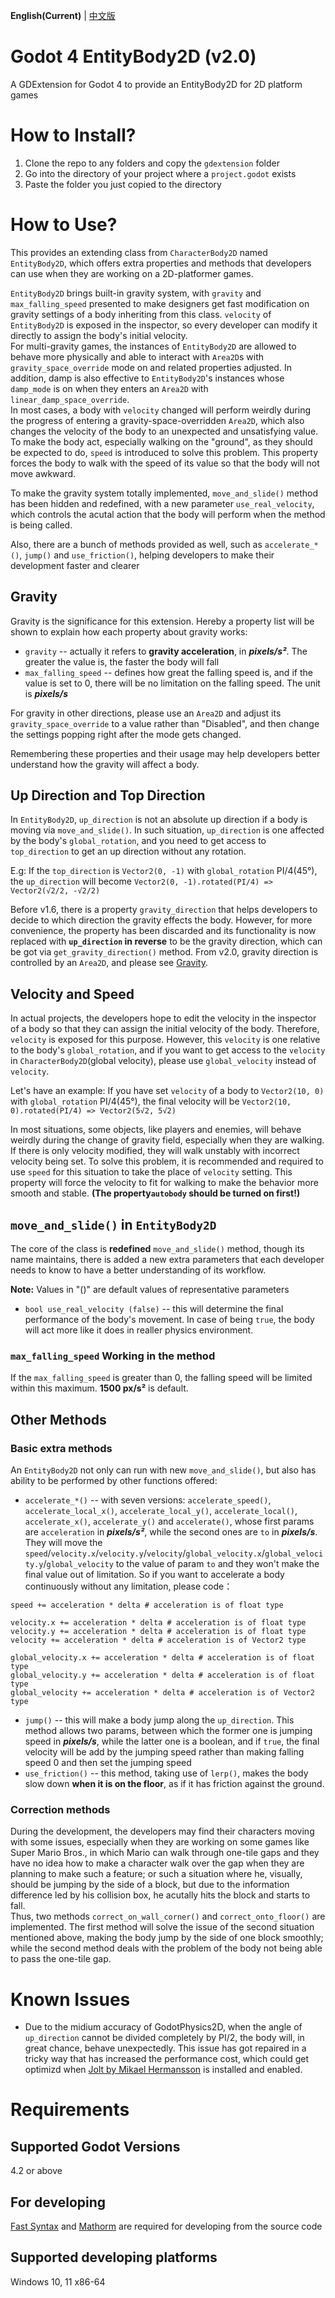 **English(Current)** | [中文版](zh_cn.md)
# Godot 4 EntityBody2D (v2.0)
A GDExtension for Godot 4 to provide an EntityBody2D for 2D platform games

# How to Install?
1. Clone the repo to any folders and copy the `gdextension` folder
2. Go into the directory of your project where a `project.godot` exists
3. Paste the folder you just copied to the directory

# How to Use?
This provides an extending class from `CharacterBody2D` named `EntityBody2D`, which offers extra properties and methods that developers can use when they are working on a 2D-platformer games.  

`EntityBody2D` brings built-in gravity system, with `gravity` and `max_falling_speed` presented to make designers get fast modification on gravity settings of a body inheriting from this class. `velocity` of `EntityBody2D` is exposed in the inspector, so every developer can modify it directly to assign the body's initial velocity.  
For multi-gravity games, the instances of `EntityBody2D` are allowed to behave more physically and able to interact with `Area2D`s with `gravity_space_override` mode on and related properties adjusted. In addition, damp is also effective to `EntityBody2D`'s instances whose `damp_mode` is on when they enters an `Area2D` with `linear_damp_space_override`.  
In most cases, a body with `velocity` changed will perform weirdly during the progress of entering a gravity-space-overridden `Area2D`, which also changes the velocity of the body to an unexpected and unsatisfying value. To make the body act, especially walking on the "ground", as they should be expected to do, `speed` is introduced to solve this problem. This property forces the body to walk with the speed of its value so that the body will not move awkward.  

To make the gravity system totally implemented, `move_and_slide()` method has been hidden and redefined, with a new parameter `use_real_velocity`, which controls the acutal action that the body will perform when the method is being called.

Also, there are a bunch of methods provided as well, such as `accelerate_*()`, `jump()` and `use_friction()`, helping developers to make their development faster and clearer

## Gravity
Gravity is the significance for this extension. Hereby a property list will be shown to explain how each property about gravity works:

* `gravity` -- actually it refers to **gravity acceleration**, in ***pixels/s²***. The greater the value is, the faster the body will fall
* `max_falling_speed` -- defines how great the falling speed is, and if the value is set to 0, there will be no limitation on the falling speed. The unit is ***pixels/s***

For gravity in other directions, please use an `Area2D` and adjust its `gravity_space_override` to a value rather than "Disabled", and then change the settings popping right after the mode gets changed.

Remembering these properties and their usage may help developers better understand how the gravity will affect a body.

## Up Direction and Top Direction
In `EntityBody2D`, `up_direction` is not an absolute up direction if a body is moving via `move_and_slide()`. In such situation, `up_direction` is one affected by the body's `global_rotation`, and you need to get access to `top_direction` to get an up direction without any rotation.  

E.g: If the `top_direction` is `Vector2(0, -1)` with `global_rotation` PI/4(45°), the `up_direction` will become `Vector2(0, -1).rotated(PI/4) => Vector2(√2/2, -√2/2)`

Before v1.6, there is a property `gravity_direction` that helps developers to decide to which direction the gravity effects the body. However, for more convenience, the property has been discarded and its functionality is now replaced with **`up_direction` in reverse** to be the gravity direction, which can be got via `get_gravity_direction()` method.
From v2.0, gravity direction is controlled by an `Area2D`, and please see [Gravity](#gravity).

## Velocity and Speed
In actual projects, the developers hope to edit the velocity in the inspector of a body so that they can assign the initial velocity of the body. Therefore, `velocity` is exposed for this purpose. However, this `velocity` is one relative to the body's `global_rotation`, and if you want to get access to the `velocity` in `CharacterBody2D`(global velocity), please use `global_velocity` instead of `velocity`.

Let's have an example: If you have set `velocity` of a body to `Vector2(10, 0)` with `global_rotation` PI/4(45°), the final velocity will be `Vector2(10, 0).rotated(PI/4) => Vector2(5√2, 5√2)`  

In most situations, some objects, like players and enemies, will behave weirdly during the change of gravity field, especially when they are walking. If there is only velocity modified, they will walk unstably with incorrect velocity being set. To solve this problem, it is recommended and required to use `speed` for this situation to take the place of `velocity` setting. This property will force the velocity to fit for walking to make the behavior more smooth and stable. **(The property`autobody` should be turned on first!)**  

## `move_and_slide()` in `EntityBody2D`
The core of the class is **redefined** `move_and_slide()` method, though its name maintains, there is added a new extra parameters that each developer needs to know to have a better understanding of its workflow.

**Note:** Values in "()" are default values of representative parameters
* `bool use_real_velocity (false)` -- this will determine the final performance of the body's movement. In case of being `true`, the body will act more like it does in realler physics environment.

### `max_falling_speed` Working in the method
If the `max_falling_speed` is greater than 0, the falling speed will be limited within this maximum. **1500 px/s²** is default.

## Other Methods
### Basic extra methods
An `EntityBody2D` not only can run with new `move_and_slide()`, but also has ability to be performed by other functions offered:

* `accelerate_*()` -- with seven versions: `accelerate_speed()`, `accelerate_local_x()`, `accelerate_local_y()`, `accelerate_local()`, `accelerate_x()`, `accelerate_y()` and `accelerate()`, whose first params are `acceleration` in ***pixels/s²***, while the second ones are `to` in ***pixels/s***. They will move the `speed`/`velocity.x`/`velocity.y`/`velocity`/`global_velocity.x`/`global_velocity.y`/`global_velocity` to the value of param `to` and they won't make the final value out of limitation. So if you want to accelerate a body continuously without any limitation, please code：
```GDScript
speed += acceleration * delta # acceleration is of float type

velocity.x += acceleration * delta # acceleration is of float type
velocity.y += acceleration * delta # acceleration is of float type
velocity += acceleration * delta # acceleration is of Vector2 type

global_velocity.x += acceleration * delta # acceleration is of float type
global_velocity.y += acceleration * delta # acceleration is of float type
global_velocity += acceleration * delta # acceleration is of Vector2 type
```
* `jump()` -- this will make a body jump along the `up_direction`. This method allows two params, between which the former one is jumping speed in ***pixels/s***, while the latter one is a boolean, and if `true`, the final velocity will be add by the jumping speed rather than making falling speed 0 and then set the jumping speed
* `use_friction()` -- this method, taking use of `lerp()`, makes the body slow down **when it is on the floor**, as if it has friction against the ground.

### Correction methods
During the development, the developers may find their characters moving with some issues, especially when they are working on some games like Super Mario Bros., in which Mario can walk through one-tile gaps and they have no idea how to make a character walk over the gap when they are planning to make such a feature; or such a situation where he, visually, should be jumping by the side of a block, but due to the information difference led by his collision box, he acutally hits the block and starts to fall.  
Thus, two methods `correct_on_wall_corner()` and `correct_onto_floor()` are implemented. The first method will solve the issue of the second situation mentioned above, making the body jump by the side of one block smoothly; while the second method deals with the problem of the body not being able to pass the one-tile gap.

# Known Issues
* Due to the midium accuracy of GodotPhysics2D, when the angle of `up_direction` cannot be divided completely by PI/2, the body will, in great chance, behave unexpectedly. This issue has got repaired in a tricky way that has increased the performance cost, which could get optimizd when [Jolt by Mikael Hermansson](https://github.com/godot-jolt/godot-jolt) is installed and enabled.

# Requirements
## Supported Godot Versions
4.2 or above

## For developing
[Fast Syntax](https://github.com/Lazy-Rabbit-2001/GDExtension-Fast-Syntax/) and [Mathorm](https://github.com/Lazy-Rabbit-2001/Godot-4-Mathorm) are required for developing from the source code

## Supported developing platforms
Windows 10, 11 x86-64
